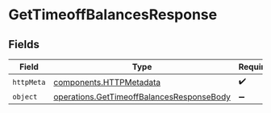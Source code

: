 # GetTimeoffBalancesResponse


## Fields

| Field                                                                                                  | Type                                                                                                   | Required                                                                                               | Description                                                                                            |
| ------------------------------------------------------------------------------------------------------ | ------------------------------------------------------------------------------------------------------ | ------------------------------------------------------------------------------------------------------ | ------------------------------------------------------------------------------------------------------ |
| `httpMeta`                                                                                             | [components.HTTPMetadata](../../models/components/httpmetadata.md)                                     | :heavy_check_mark:                                                                                     | N/A                                                                                                    |
| `object`                                                                                               | [operations.GetTimeoffBalancesResponseBody](../../models/operations/gettimeoffbalancesresponsebody.md) | :heavy_minus_sign:                                                                                     | N/A                                                                                                    |